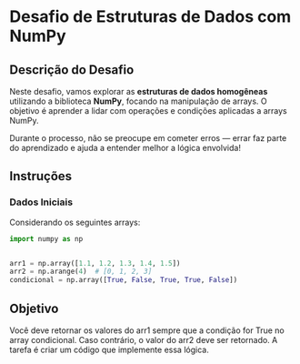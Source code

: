 # Desafio de Estruturas de Dados com NumPy

## Descrição do Desafio
Neste desafio, vamos explorar as **estruturas de dados homogêneas** utilizando a biblioteca **NumPy**, focando na manipulação de arrays. O objetivo é aprender a lidar com operações e condições aplicadas a arrays NumPy.

Durante o processo, não se preocupe em cometer erros — errar faz parte do aprendizado e ajuda a entender melhor a lógica envolvida!

## Instruções
### Dados Iniciais
Considerando os seguintes arrays:

```python
import numpy as np


arr1 = np.array([1.1, 1.2, 1.3, 1.4, 1.5])
arr2 = np.arange(4)  # [0, 1, 2, 3]
condicional = np.array([True, False, True, True, False])
```

## Objetivo

Você deve retornar os valores do arr1 sempre que a condição for True no array condicional. Caso contrário, o valor do arr2 deve ser retornado. A tarefa é criar um código que implemente essa lógica.